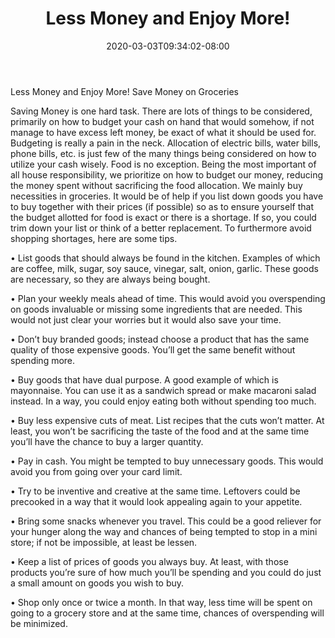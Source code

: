 ﻿---
title: "Less Money and Enjoy More!"
date: 2020-03-03T09:34:02-08:00
description: "Family Budget Tips for Web Success"
featured_image: "/images/Family Budget.jpg"
tags: ["Family Budget"]
---

Less Money and Enjoy More!
Save Money on Groceries


Saving Money is one hard task. There are lots of things to be considered, primarily on how to budget your cash on hand that would somehow, if not manage to have excess left money, be exact of what it should be used for. Budgeting is really a pain in the neck.  Allocation of electric bills, water bills, phone bills, etc. is just few of the many things being considered on how to utilize your cash wisely. Food is no exception. Being the most important of all house responsibility, we prioritize on how to budget our money, reducing the money spent without sacrificing the food allocation. We mainly buy necessities in groceries. It would be of help if you list down goods you have to buy together with their prices (if possible) so as to ensure yourself that the budget allotted for food is exact or there is a shortage. If so, you could trim down your list or think of a better replacement. To furthermore avoid shopping shortages, here are some tips.


•       List goods that should always be found in the kitchen. Examples of which are coffee, milk, sugar, soy sauce, vinegar, salt, onion, garlic. These goods are necessary, so they are always being bought.

•       Plan your weekly meals ahead of time. This would avoid you overspending on goods invaluable or missing some ingredients that are needed. This would not just clear your worries but it would also save your time.

•       Don’t buy branded goods; instead choose a product that has the same quality of those expensive goods. You’ll get the same benefit without spending more.

•       Buy goods that have dual purpose. A good example of which is mayonnaise. You can use it as a sandwich spread or make macaroni salad instead. In a way, you could enjoy eating both without spending too much.

•       Buy less expensive cuts of meat. List recipes that the cuts won’t matter. At least, you won’t be sacrificing the taste of the food and at the same time you’ll have the chance to buy a larger quantity.

•       Pay in cash. You might be tempted to buy unnecessary goods. This would avoid you from going over your card limit.

•       Try to be inventive and creative at the same time. Leftovers could be precooked in a way that it would look appealing again to your appetite.

•       Bring some snacks whenever you travel. This could be a good reliever for your hunger along the way and chances of being tempted to stop in a mini store; if not be impossible, at least be lessen.

•       Keep a list of prices of goods you always buy. At least, with those products you’re sure of how much you’ll be spending and you could do just a small amount on goods you wish to buy.

•       Shop only once or twice a month. In that way, less time will be spent on going to a grocery store and at the same time, chances of overspending will be minimized.



